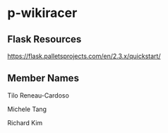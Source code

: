 # p-wikiracer

## Flask Resources
https://flask.palletsprojects.com/en/2.3.x/quickstart/

## Member Names
Tilo Reneau-Cardoso

Michele Tang

Richard Kim
